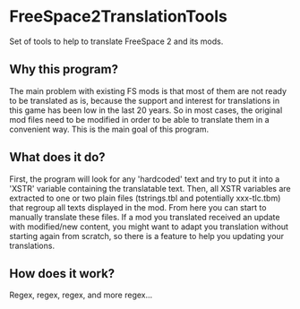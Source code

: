 # FreeSpace2TranslationTools

Set of tools to help to translate FreeSpace 2 and its mods.

## Why this program?

The main problem with existing FS mods is that most of them are not ready to be translated as is, because the support and interest for translations in this game has been low in the last 20 years.
So in most cases, the original mod files need to be modified in order to be able to translate them in a convenient way.
This is the main goal of this program.

## What does it do?

First, the program will look for any 'hardcoded' text and try to put it into a 'XSTR' variable containing the translatable text.
Then, all XSTR variables are extracted to one or two plain files (tstrings.tbl and potentially xxx-tlc.tbm) that regroup all texts displayed in the mod.
From here you can start to manually translate these files.
If a mod you translated received an update with modified/new content, you might want to adapt you translation without starting again from scratch, so there is a feature to help you updating your translations.

## How does it work?

Regex, regex, regex, and more regex...
